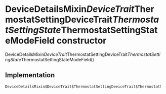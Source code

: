


# DeviceDetailsMixin$DeviceTrait$ThermostatSettingDeviceTrait$ThermostatSettingState$ThermostatSettingStateModeField constructor







DeviceDetailsMixin$DeviceTrait$ThermostatSettingDeviceTrait$ThermostatSettingState$ThermostatSettingStateModeField()





## Implementation

```dart
DeviceDetailsMixin$DeviceTrait$ThermostatSettingDeviceTrait$ThermostatSettingState$ThermostatSettingStateModeField();
```







